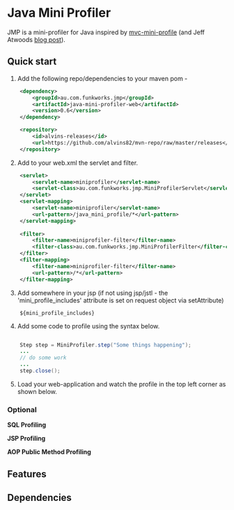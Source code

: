 # Java Mini Profiler

JMP is a mini-profiler for Java inspired by [mvc-mini-profile](http://miniprofiler.com/) (and Jeff Atwoods [blog post](http://www.codinghorror.com/blog/2011/06/performance-is-a-feature.html)\).

## Quick start

1. Add the following repo/dependencies to your maven pom -

```xml
	<dependency>
		<groupId>au.com.funkworks.jmp</groupId>
		<artifactId>java-mini-profiler-web</artifactId>
		<version>0.6</version>
	</dependency>	

	<repository>
    	<id>alvins-releases</id>
    	<url>https://github.com/alvins82/mvn-repo/raw/master/releases</url>
	</repository>
```

2. Add to your web.xml the servlet and filter.

```xml
	<servlet>
		<servlet-name>miniprofiler</servlet-name>
		<servlet-class>au.com.funkworks.jmp.MiniProfilerServlet</servlet-class>		
	</servlet>
	<servlet-mapping>
		<servlet-name>miniprofiler</servlet-name>
		<url-pattern>/java_mini_profile/*</url-pattern>
	</servlet-mapping>
	
	<filter>
		<filter-name>miniprofiler-filter</filter-name>		 
		<filter-class>au.com.funkworks.jmp.MiniProfilerFilter</filter-class>				
	</filter>
	<filter-mapping>
		<filter-name>miniprofiler-filter</filter-name>
		<url-pattern>/*</url-pattern>
	</filter-mapping>
```

3. Add somewhere in your jsp (if not using jsp/jstl - the 'mini_profile_includes' attribute is set on request object via setAttribute) 

```
	${mini_profile_includes}
```

4. Add some code to profile using the syntax below.

```java

	Step step = MiniProfiler.step("Some things happening");
	...	
	// do some work	
	...
	step.close();
```

5. Load your web-application and watch the profile in the top left corner as shown below. 

### Optional

**SQL Profiling**

**JSP Profiling**

**AOP Public Method Profiling**

## Features



## Dependencies